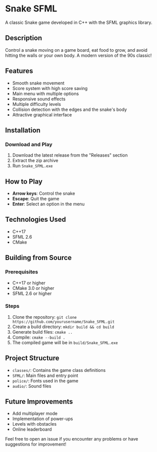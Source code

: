# Snake SFML

A classic Snake game developed in C++ with the SFML graphics library.

## Description

Control a snake moving on a game board, eat food to grow, and avoid hitting the walls or your own body. A modern version of the 90s classic!

## Features

- Smooth snake movement
- Score system with high score saving
- Main menu with multiple options
- Responsive sound effects
- Multiple difficulty levels
- Collision detection with the edges and the snake's body
- Attractive graphical interface

## Installation

### Download and Play

1. Download the latest release from the "Releases" section
2. Extract the zip archive
3. Run `Snake_SFML.exe`

## How to Play

- **Arrow keys**: Control the snake
- **Escape**: Quit the game
- **Enter**: Select an option in the menu

## Technologies Used

- C++17
- SFML 2.6
- CMake

## Building from Source

### Prerequisites
- C++17 or higher
- CMake 3.0 or higher
- SFML 2.6 or higher

### Steps
1. Clone the repository: `git clone https://github.com/yourusername/Snake_SFML.git`
2. Create a build directory: `mkdir build && cd build`
3. Generate build files: `cmake ..`
4. Compile: `cmake --build .`
5. The compiled game will be in `build/Snake_SFML.exe`

## Project Structure

- `classes/`: Contains the game class definitions
- `SFML/`: Main files and entry point
- `police/`: Fonts used in the game
- `audio/`: Sound files

## Future Improvements

- Add multiplayer mode
- Implementation of power-ups
- Levels with obstacles
- Online leaderboard

Feel free to open an issue if you encounter any problems or have suggestions for improvement!
